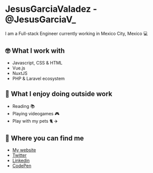 # JesusGarciaValadez - @JesusGarciaV_

I am a Full-stack Engineer currently working in Mexico City, Mexico 💻

## 🤓 What I work with
- Javascript, CSS & HTML
- Vue.js
- NuxtJS
- PHP & Laravel ecosystem

## 💜 What I enjoy doing outside work
- Reading 📚
- Playing videogames 🎮 
- Play with my pets 🐈 ✈️ 

## 📍 Where you can find me
- [My website](https://www.jesusgarciavaladez.dev/)
- [Twitter](https://twitter.com/JesusGarciaV_)
- [Linkedin](https://www.linkedin.com/in/jesusgarciavaladez/)
- [CodePen](https://codepen.io/JesusGarciaValadez)
